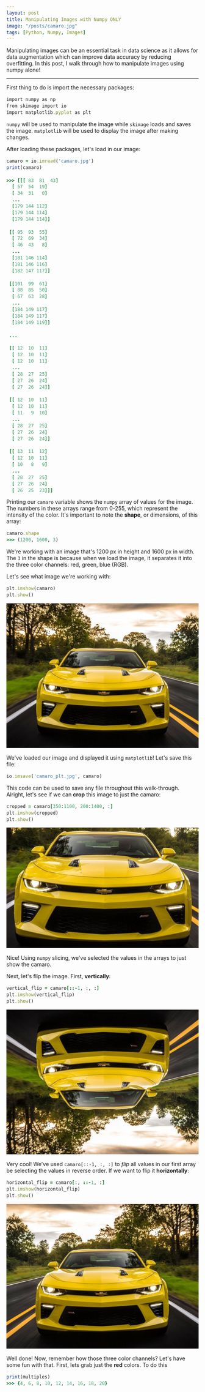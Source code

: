 ```yaml
---
layout: post
title: Manipulating Images with Numpy ONLY
image: "/posts/camaro.jpg"
tags: [Python, Numpy, Images]
---
```


Manipulating images can be an essential task in data science as it allows for data augmentation which can improve data accuracy by reducing overfitting. In this post, I walk through how to manipulate images using numpy alone!

---

First thing to do is import the necessary packages:

```ruby
import numpy as np
from skimage import io
import matplotlib.pyplot as plt
```

`numpy` will be used to manipulate the image while `skimage` loads and saves the image. `matplotlib` will be used to display the image after making changes.

After loading these packages, let's load in our image:

```ruby
camaro = io.imread('camaro.jpg')
print(camaro)

>>> [[[ 83  81  43]
  [ 57  54  19]
  [ 34  31   0]
  ...
  [179 144 112]
  [179 144 114]
  [179 144 114]]

 [[ 95  93  55]
  [ 72  69  34]
  [ 46  43   8]
  ...
  [181 146 114]
  [181 146 116]
  [182 147 117]]

 [[101  99  61]
  [ 88  85  50]
  [ 67  63  28]
  ...
  [184 149 117]
  [184 149 117]
  [184 149 119]]

 ...

 [[ 12  10  11]
  [ 12  10  11]
  [ 12  10  11]
  ...
  [ 28  27  25]
  [ 27  26  24]
  [ 27  26  24]]

 [[ 12  10  11]
  [ 12  10  11]
  [ 11   9  10]
  ...
  [ 28  27  25]
  [ 27  26  24]
  [ 27  26  24]]

 [[ 13  11  12]
  [ 12  10  11]
  [ 10   8   9]
  ...
  [ 28  27  25]
  [ 27  26  24]
  [ 26  25  23]]]
```

Printing our `camaro` variable shows the `numpy` array of values for the image. The numbers in these arrays range from 0-255, which represent the intensity of the color. It's important to note the **shape**, or dimensions, of this array:

```ruby
camaro.shape
>>> (1200, 1600, 3)
```

We're working with an image that's 1200 px in height and 1600 px in width. The `3` in the shape is because when we load the image, it separates it into the three color channels: red, green, blue (RGB).

Let's see what image we're working with:

```ruby
plt.imshow(camaro)
plt.show()
```

![alt text](/img/posts/camaro_plt.jpg "Camaro")

We've loaded our image and displayed it using `matplotlib`! Let's save this file:

```ruby
io.imsave('camaro_plt.jpg', camaro)
```

This code can be used to save any file throughout this walk-through. Alright, let's see if we can **crop** this image to just the camaro:

```ruby
cropped = camaro[350:1100, 200:1400, :]
plt.imshow(cropped)
plt.show()
```

![alt text](/img/posts/camaro_cropped.jpg "Camaro Cropped")

Nice! Using `numpy` slicing, we've selected the values in the arrays to just show the camaro.

Next, let's flip the image. First, **vertically**:

```ruby
vertical_flip = camaro[::-1, :, :]
plt.imshow(vertical_flip)
plt.show()
```

![alt text](/img/posts/camaro_vertical_flip.jpg "Camaro Vertical Flip")

Very cool! We've used `camaro[::-1, :, :]` to *flip* all values in our first array be selecting the values in reverse order. If we want to flip it **horizontally**:

```ruby
horizontal_flip = camaro[:, ::-1, :]
plt.imshow(horizontal_flip)
plt.show()
```

![alt text](/img/posts/camaro_horizontal_flip.jpg "Camaro Horizontal Flip")

Well done! Now, remember how those three color channels? Let's have some fun with that. First, lets grab just the **red** colors. To do this

```ruby
print(multiples)
>>> {4, 6, 8, 10, 12, 14, 16, 18, 20}
```





















